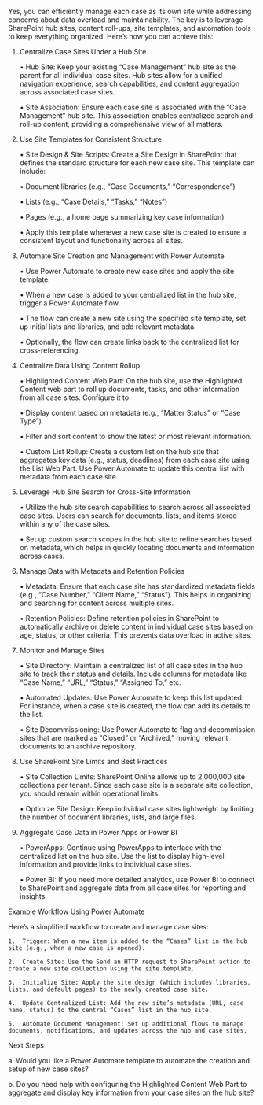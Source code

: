 Yes, you can efficiently manage each case as its own site while addressing concerns about data overload and maintainability. The key is to leverage SharePoint hub sites, content roll-ups, site templates, and automation tools to keep everything organized. Here’s how you can achieve this:

1. Centralize Case Sites Under a Hub Site

	•	Hub Site: Keep your existing “Case Management” hub site as the parent for all individual case sites. Hub sites allow for a unified navigation experience, search capabilities, and content aggregation across associated case sites.

	•	Site Association: Ensure each case site is associated with the “Case Management” hub site. This association enables centralized search and roll-up content, providing a comprehensive view of all matters.

3. Use Site Templates for Consistent Structure

	•	Site Design & Site Scripts: Create a Site Design in SharePoint that defines the standard structure for each new case site. This template can include:

	•	Document libraries (e.g., “Case Documents,” “Correspondence”)

	•	Lists (e.g., “Case Details,” “Tasks,” “Notes”)

	•	Pages (e.g., a home page summarizing key case information)

	•	Apply this template whenever a new case site is created to ensure a consistent layout and functionality across all sites.

5. Automate Site Creation and Management with Power Automate

	•	Use Power Automate to create new case sites and apply the site template:

	•	When a new case is added to your centralized list in the hub site, trigger a Power Automate flow.

	•	The flow can create a new site using the specified site template, set up initial lists and libraries, and add relevant metadata.

	•	Optionally, the flow can create links back to the centralized list for cross-referencing.

7. Centralize Data Using Content Rollup

	•	Highlighted Content Web Part: On the hub site, use the Highlighted Content web part to roll up documents, tasks, and other information from all case sites. Configure it to:

	•	Display content based on metadata (e.g., “Matter Status” or “Case Type”).

	•	Filter and sort content to show the latest or most relevant information.

	•	Custom List Rollup: Create a custom list on the hub site that aggregates key data (e.g., status, deadlines) from each case site using the List Web Part. Use Power Automate to update this central list with metadata from each case site.


9. Leverage Hub Site Search for Cross-Site Information

	•	Utilize the hub site search capabilities to search across all associated case sites. Users can search for documents, lists, and items stored within any of the case sites.

	•	Set up custom search scopes in the hub site to refine searches based on metadata, which helps in quickly locating documents and information across cases.

11. Manage Data with Metadata and Retention Policies

	•	Metadata: Ensure that each case site has standardized metadata fields (e.g., “Case Number,” “Client Name,” “Status”). This helps in organizing and searching for content across multiple sites.

	•	Retention Policies: Define retention policies in SharePoint to automatically archive or delete content in individual case sites based on age, status, or other criteria. This prevents data overload in active sites.

13. Monitor and Manage Sites

	•	Site Directory: Maintain a centralized list of all case sites in the hub site to track their status and details. Include columns for metadata like “Case Name,” “URL,” “Status,” “Assigned To,” etc.

	•	Automated Updates: Use Power Automate to keep this list updated. For instance, when a case site is created, the flow can add its details to the list.

	•	Site Decommissioning: Use Power Automate to flag and decommission sites that are marked as “Closed” or “Archived,” moving relevant documents to an archive repository.

15. Use SharePoint Site Limits and Best Practices

	•	Site Collection Limits: SharePoint Online allows up to 2,000,000 site collections per tenant. Since each case site is a separate site collection, you should remain within operational limits.

	•	Optimize Site Design: Keep individual case sites lightweight by limiting the number of document libraries, lists, and large files.

17. Aggregate Case Data in Power Apps or Power BI

	•	PowerApps: Continue using PowerApps to interface with the centralized list on the hub site. Use the list to display high-level information and provide links to individual case sites.

	•	Power BI: If you need more detailed analytics, use Power BI to connect to SharePoint and aggregate data from all case sites for reporting and insights.

Example Workflow Using Power Automate

Here’s a simplified workflow to create and manage case sites:

	1.	Trigger: When a new item is added to the “Cases” list in the hub site (e.g., when a new case is opened).
 
	2.	Create Site: Use the Send an HTTP request to SharePoint action to create a new site collection using the site template.
 
	3.	Initialize Site: Apply the site design (which includes libraries, lists, and default pages) to the newly created case site.
 
	4.	Update Centralized List: Add the new site’s metadata (URL, case name, status) to the central “Cases” list in the hub site.
 
	5.	Automate Document Management: Set up additional flows to manage documents, notifications, and updates across the hub and case sites.

Next Steps

a. Would you like a Power Automate template to automate the creation and setup of new case sites?

b. Do you need help with configuring the Highlighted Content Web Part to aggregate and display key information from your case sites on the hub site?
